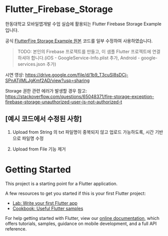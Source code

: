 # Flutter_Firebase_Storage

한동대학교 모바일앱개발 수업 실습에 활용되는 Flutter Firebase Storage Example 입니다.

공식 [FlutterFire Storage Example 원본](https://github.com/FirebaseExtended/flutterfire/tree/master/packages/firebase_storage/firebase_storage
) 코드를 일부 수정하여 사용하였습니다.

> TODO: 본인의 Firebase 프로젝트를 만들고, 이 샘플 Flutter 프로젝트에 연결하셔야 합니다.(iOS - GoogleService-Info.plist 추가, Android - google-services.json 추가)

시연 영상: https://drive.google.com/file/d/1b9_T3cuSI8sDCj-SPnATjIMLJgKmf2AD/view?usp=sharing

Storage 권한 관련 에러가 발생할 경우 참고: https://stackoverflow.com/questions/65048371/fire-storage-exception-firebase-storage-unauthorized-user-is-not-authorized-t

## [예시 코드에서 수정된 사항]

1. Upload from String 의 txt 파일명이 중복되지 않고 업로드 가능하도록, 시간 기반으로 파일명 수정

2. Upload from File 기능 제거


# Getting Started

This project is a starting point for a Flutter application.

A few resources to get you started if this is your first Flutter project:

- [Lab: Write your first Flutter app](https://flutter.dev/docs/get-started/codelab)
- [Cookbook: Useful Flutter samples](https://flutter.dev/docs/cookbook)

For help getting started with Flutter, view our
[online documentation](https://flutter.dev/docs), which offers tutorials,
samples, guidance on mobile development, and a full API reference.
